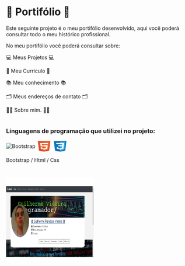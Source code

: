 # 📱 Portifólio 📱
Este seguinte projeto é o meu portifólio desenvolvido, aqui você poderá consultar todo o meu histórico profissional. 

No meu portifólio você poderá consultar sobre: 

💻 Meus Projetos 💻 

📃 Meu Curriculo 📃

📚 Meu conhecimento 📚

🗂 Meus endereços de contato 🗂

🧑🏻  Sobre mim. 🧑🏻 

#

### Linguagens de programação que utilizei no projeto:
 <img align="center" alt="Bootstrap" height="30" width="40" src="https://cdn.jsdelivr.net/gh/devicons/devicon/icons/bootstrap/bootstrap-plain-wordmark.svg" /> <img align="center" alt="HTML" height="30" width="40" src="https://raw.githubusercontent.com/devicons/devicon/master/icons/html5/html5-original.svg">
<img align="center" alt="CSS" height="30" width="40" src="https://raw.githubusercontent.com/devicons/devicon/master/icons/css3/css3-original.svg">

Bootstrap / Html / Css

#

<img align="center" alt="Bootstrap" height="230" width="240" src="https://github.com/GuilhermeVideira/Portifolio/blob/main/Readme/Readme.png?raw=true" />
